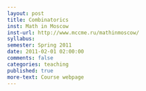 ```yaml
---
layout: post
title: Combinatorics
inst: Math in Moscow
inst-url: http://www.mccme.ru/mathinmoscow/
syllabus:
semester: Spring 2011
date: 2011-02-01 02:00:00
comments: false
categories: teaching
published: true
more-text: Course webpage
---
```


<!--more-->


